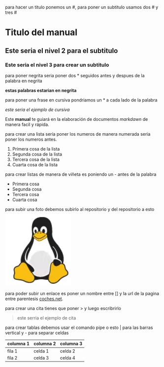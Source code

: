 para hacer un titulo ponemos un #, para poner un subtitulo usamos dos # y tres #
# Titulo del manual
## Este seria el nivel 2 para el subtitulo
### Este seria el nivel 3 para crear un subtitulo
para poner negrita seria poner dos * seguidos antes y despues de la palabra en negrita

 **estas palabras estarian en negrita**

 para poner una frase en cursiva pondriamos un * a cada lado de la palabra

 *este seria el ejemplo de cursiva*

 Este **manual** te guiará en la elaboración de documentos *markdawn* de manera facil y rápida.

 para crear una lista sería poner los numeros de manera numerada seria poner los numeros antes. 

1. Primera cosa de la lista
2. Segunda cosa de la lista
3. Tercera cosa de la lista
4. Cuarta cosa de la lista

para crear listas de manera de viñeta es poniendo un - antes de la palabra

- Primera cosa
- Segunda cosa
- Tercera cosa
- Cuarta cosa 

para subir una foto debemos subirlo al repositorio y del repositorio a esto
![foto linux](./fotolinux.png)

para poder subir un enlace es poner un nombre entre [] y la url de la pagina entre parentesis
[coches.net](https://www.coches.net/).

para crear una cita tienes que poner > y luego escribrirlo

> este serria el ejemplo de cita

para crear tablas debemos usar el comando pipe o esto | para las barras vertical y - para separar celdas

| columna 1 | columna 2 | columna 3|
|-----------|-----------|----------|
| fila 1    |  celda 1  | celda 2  |
| fila 2    |  celda 3  | celda 4  |
